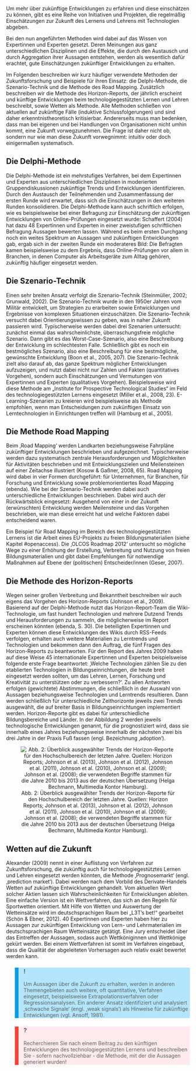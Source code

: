 <!-- filename: 04_Zukunftsforschung.md -->
<!-- title: Zukunftsforschung -->

Um mehr über zukünftige Entwicklungen zu erfahren und diese einschätzen zu können, gibt es eine Reihe von Initiativen und Projekten, die regelmäßig Einschätzungen zur Zukunft des Lernens und Lehrens mit Technologien abgeben.

Bei den nun angeführten Methoden wird dabei auf das Wissen von Expertinnen und Experten gesetzt. Deren Meinungen aus ganz unterschiedlichen Disziplinen und die Effekte, die durch den Austausch und durch Aggregation ihrer Aussagen entstehen, werden als wesentlich dafür erachtet, gute Einschätzungen zukünftiger Entwicklungen zu erhalten.

Im Folgenden beschreiben wir kurz häufiger verwendete Methoden der Zukunftsforschung und Beispiele für ihren Einsatz: die Delphi-Methode, die Szenario-Technik und die Methode des Road Mapping. Zusätzlich beschreiben wir die Methode des Horizon-Reports, der jährlich erscheint und künftige Entwicklungen beim technologiegestützten Lernen und Lehren beschreibt, sowie Wetten als Methode. Alle Methoden schließen von aktuellen auf zukünftige Fälle (induktive Schlussfolgerungen) und sind daher erkenntnistheoretisch kritisierbar. Andererseits muss man bedenken, dass man bei eigenen und bei Handlungen von Organisationen nicht umhin kommt, eine Zukunft vorwegzunehmen. Die Frage ist daher nicht ob, sondern nur wie man diese Zukunft vorwegnimmt: intuitiv oder doch einigermaßen systematisch.

## Die Delphi-Methode

Die Delphi-Methode ist ein mehrstufiges Verfahren, bei dem Expertinnen und Experten aus unterschiedlichen Disziplinen in moderierten Gruppendiskussionen zukünftige Trends und Entwicklungen identifizieren. Durch den Austausch der Teilnehmenden und Zusammenfassung der ersten Runde wird erwartet, dass sich die Einschätzungen in den weiteren Runden konsolidieren. Die Delphi-Methode kann auch schriftlich erfolgen, wie es beispielsweise bei einer Befragung zur Einschätzung der zukünftigen Entwicklungen von Online-Prüfungen eingesetzt wurde: Schaffert (2004) hat dazu 48 Expertinnen und Experten in einer zweistufigen schriftlichen Befragung Aussagen bewerten lassen. Während es beim ersten Durchgang noch ein weites Spektrum an Aussagen und zukünftigen Entwicklungen gab, ergab sich in der zweiten Runde ein moderateres Bild: Die Befragten kamen beispielsweise zu dem Ergebnis, dass Online-Prüfungen vor allem in Branchen, in denen Computer als Arbeitsgeräte zum Alltag gehören, zukünftig häufiger eingesetzt werden.

## Die Szenario-Technik

Einen sehr breiten Ansatz verfolgt die Szenario-Technik (Steinmüller, 2002; Grunwald, 2002). Die Szenario-Technik wurde in den 1950er Jahren vom Militär entwickelt, um Strategien zu erarbeiten sowie Entwicklungen und Ergebnisse von komplexen Situationen einzuschätzen. Die Szenario-Technik versucht dabei Orientierungswissen zu geben, was in naher Zukunft passieren wird. Typischerweise werden dabei drei Szenarien untersucht: zunächst einmal das wahrscheinlichste, überraschungsfreie mögliche Szenario. Dann gibt es das Worst-Case-Szenario, also eine Beschreibung der Entwicklung im schlechtesten Falle. Schließlich gibt es noch ein bestmögliches Szenario, also eine Beschreibung für eine bestmögliche, gewünschte Entwicklung (Boon et al., 2005, 207). Die Szenario-Technik zielt also darauf ab, das ganze Spektrum möglicher Entwicklungen aufzuzeigen, und nutzt dabei nicht nur Zahlen und Fakten (quantitatives Vorgehen), sondern auch Einschätzungen und Vermutungen von Expertinnen und Experten (qualitatives Vorgehen). Beispielsweise wird diese Methode am „Institute for Prospective Technological Studies“ im Feld des technologiegestützten Lernens eingesetzt (Miller et al., 2008, 23). E-Learning-Szenarien zu kreieren wird beispielsweise als Methode empfohlen, wenn man Entscheidungen zum zukünftigen Einsatz von Lerntechnologien in Einrichtungen treffen will (Hamburg et al., 2005).

## Die Methode Road Mapping

Beim ‚Road Mapping‘ werden Landkarten beziehungsweise Fahrpläne zukünftiger Entwicklungen beschrieben und aufgezeichnet. Typischerweise werden dazu systematisch zentrale Herausforderungen und Möglichkeiten für Aktivitäten beschrieben und mit Entwicklungszielen und Meilensteinen auf einer Zeitachse illustriert (Kosow & Gaßner, 2008, 65). Road Mapping wird dabei in vier Formen durchgeführt: für Unternehmen, für Branchen, für Forschung und Entwicklung sowie problemorientiertes Road Mapping (ebenda). Wie bei der Szenario-Technik werden dabei auch unterschiedliche Entwicklungen beschrieben. Dabei wird auch der Rückwärtsblick eingesetzt: Ausgehend von einer in der Zukunft (erwünschten) Entwicklung werden Meilensteine und das Vorgehen beschrieben, wie man diese erreicht hat und welche Faktoren dabei entscheidend waren.

Ein Beispiel für Road Mapping im Bereich des technologiegestützten Lernens ist die Arbeit eines EU-Projekts zu freien Bildungsmaterialien (siehe Kapitel #openaccess). Die ‚OLCOS Roadmap 2012‘ untersucht so mögliche Wege zu einer Erhöhung der Erstellung, Verbreitung und Nutzung von freien Bildungsmaterialien und gibt dabei Empfehlungen für notwendige Maßnahmen auf Ebene der (politischen) Entscheider/innen (Geser, 2007).

## Die Methode des Horizon-Reports

Wegen seiner großen Verbreitung und Bekanntheit beschreiben wir auch eigens das Vorgehen des Horizon-Reports (Johnson et al., 2009). Basierend auf der Delphi-Methode nutzt das Horizon-Report-Team die Wiki-Technologie, um fast hundert Technologien und mehrere Dutzend Trends und Herausforderungen zu sammeln, die möglicherweise im Report erscheinen könnten (ebenda, S. 30). Die beteiligten Expertinnen und Experten können diese Entwicklungen des Wikis durch RSS-Feeds verfolgen, erhalten auch weitere Materialien zu Lerntrends und Technologien und bekommen dann den Auftrag, die fünf Fragen des Horizon-Reports zu beantworten. Für den Report des Jahres 2009 haben auf diese Weise 45 internationale Expertinnen und Experten beispielsweise folgende erste Frage beantwortet: ‚Welche Technologien zählen Sie zu den etablierten Technologien in Bildungseinrichtungen, die heute breit eingesetzt werden sollten, um das Lehren, Lernen, Forschung und Kreativität zu unterstützen oder zu verbessern?‘. Zu allen Antworten erfolgen (gewichtete) Abstimmungen, die schließlich in der Auswahl von Aussagen beziehungsweise Technologien und Lerntrends resultieren. Dann werden schließlich für unterschiedliche Zeithorizonte jeweils zwei Trends ausgewählt, die auf breiter Basis in Bildungseinrichtungen implementiert werden. Horizon-Reporte gibt es dabei für unterschiedliche Bildungsbereiche und Länder. In der Abbildung 2 werden jeweils technologische Entwicklungen genannt, für die prognostiziert wird, dass sie innerhalb eines Jahres beziehungsweise innerhalb der nächsten zwei bis drei Jahre in der Praxis Fuß fassen (engl. Bezeichnung ‚adoption‘).

<center><figure>
  <img src="https://raw.githubusercontent.com/ed-tech-at/L3T/refs/heads/main/36_Zukunftsforschung/img/02_Überblick_ausgewählter_Trends_der_HorizonReporte_für_den_Hochschulbereich_der_le.jpg" alt="Abb. 2: Überblick ausgewählter Trends der Horizon-Reporte für den Hochschulbereich der letzten Jahre. Quellen: Horizon Reports; Johnson et al. (2013), Johnson et al. (2012), Johnson et al. (2011), Johnson et al. (2010), Johnson et al. (2009); Johnson et al. (2008); die verwendeten Begriffe stammen für die Jahre 2010 bis 2013 aus der deutschen Übersetzung (Helga Bechmann, Multimedia Kontor Hamburg).">
  <figcaption>Abb. 2: Überblick ausgewählter Trends der Horizon-Reporte für den Hochschulbereich der letzten Jahre. Quellen: Horizon Reports; Johnson et al. (2013), Johnson et al. (2012), Johnson et al. (2011), Johnson et al. (2010), Johnson et al. (2009); Johnson et al. (2008); die verwendeten Begriffe stammen für die Jahre 2010 bis 2013 aus der deutschen Übersetzung (Helga Bechmann, Multimedia Kontor Hamburg).</figcaption>
</figure></center>


## Wetten auf die Zukunft

Alexander (2009) nennt in einer Auflistung von Verfahren zur Zukunftsforschung, die zukünftig auch für technologiegestütztes Lernen und Lehren eingesetzt werden könnten, die Methode ‚Prognosemarkt‘ (engl. ‚prediction market‘). Dabei werden nach dem Vorbild des Derivate-Handels Wetten auf zukünftige Entwicklungen gehandelt. Vom aktuellen Wert solcher Aktien lassen sich Wahrscheinlichkeiten für Entwicklungen ableiten. Eine einfache Version ist ein Wettverfahren, das sich an den Regeln für Sportwetten orientiert. Mit Hilfe von Wetten und Auswertung der Wetteinsätze wird im deutschsprachigen Raum bei „L3T’s bet!“ gearbeitet (Schön & Ebner, 2012). 40 Expertinnen und Experten haben hier zu Aussagen zur zukünftigen Entwicklung von Lern- und Lehrmaterialien im deutschsprachigen Raum Wetteinsätze getätigt. Eine Jury entscheidet über das Eintreffen der Aussagen, sodass auch Wettköniginnen und Wettkönige gekürt werden. Bei einem Wettverfahren ist somit im Verfahren eingebaut, dass die Qualität der abgeleiteten Vorhersagen auch relativ exakt bewertet werden kann.

<blockquote style="background: #B3E5FC; border-left: 10px solid #039BE5">

### !

Um Aussagen über die Zukunft zu erhalten, werden in anderen Themengebieten auch weitere, oft quantitative, Verfahren eingesetzt, beispielsweise Extrapolationsverfahren oder Regressionsanalysen. Ein anderer Ansatz identifiziert und analysiert ‚schwache Signale‘ (engl. ‚weak signals‘) als Hinweise für zukünftige Entwicklungen (vgl. Ansoff, 1981).

</blockquote>

<blockquote style="background: #FFEBEE; border-left: 10px solid #F44336">

### ?

Recherchieren Sie nach einem Beitrag zu den künftigen Entwicklungen des technologiegestützten Lernens und beschreiben Sie - sofern nachvollziehbar - die Methode, mit der die Aussagen generiert wurden!

</blockquote>
